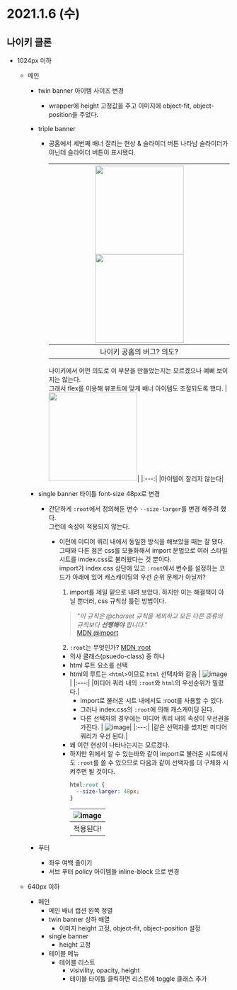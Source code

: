 # 2021.1.6 (수)

## 나이키 클론

- 1024px 이하

  - 메인

    - twin banner 아이템 사이즈 변경
      - wrapper에 height 고정값을 주고 이미지에 object-fit, object-position을 주었다.
    - triple banner

      - 공홈에서 세번째 배너 잘리는 현상 & 슬라이더 버튼 나타남
        슬라이더가 아닌데 슬라이더 버튼이 표시됐다.

        | <img src="https://user-images.githubusercontent.com/64844815/103776557-f3b2b080-5072-11eb-80c8-c018e4b9ea7e.png" height="200"> <img src="https://user-images.githubusercontent.com/64844815/103776900-763b7000-5073-11eb-88c3-f33bf8d9764d.png" height="200"> |
        | :-----------------------------------------------------------------------------------------------------------------------------------------------------------------------------------------------------------------------------------------------------------: |
        |                                                                                                                   나이키 공홈의 버그? 의도?                                                                                                                   |

        나이키에서 어떤 의도로 이 부분을 만들었는지는 모르겠으나 예뻐 보이지는 않는다.  
        그래서 flex를 이용해 뷰포트에 맞게 배너 아이템도 조절되도록 했다.
        |<img src="https://user-images.githubusercontent.com/64844815/103778023-062de980-5075-11eb-8d24-033c4e180270.png" height="200">|
        |:---:|
        |아이템이 잘리지 않는다|

    - single banner 타이틀 font-size 48px로 변경

      - 간단하게 `:root`에서 정의해둔 변수 `--size-larger`를 변경 해주려 했다.  
        그런데 속성이 적용되지 않는다.

        - 이전에 미디어 쿼리 내에서 동일한 방식을 해보았을 때는 잘 됐다.  
          그때와 다른 점은 css를 모듈화해서 import 문법으로 여러 스타일시트를 imdex.css로 불러왔다는 것 뿐이다.  
          import가 index.css 상단에 있고 `:root`에서 변수를 설정하는 코드가 아래에 있어 캐스캐이딩의 우선 순위 문제가 아닐까?

          1. import를 제일 밑으로 내려 보았다. 하지만 이는 해결책이 아닐 뿐더러, css 규칙상 틀린 방법이다.

          > _"이 규칙은 @charset 규칙을 제외하고 모든 다른 종류의 규칙보다 **선행해야** 합니다."_  
          > [MDN @import](https://developer.mozilla.org/ko/docs/Web/CSS/@import)

          2. `:root`는 무엇인가?
             [MDN :root](https://developer.mozilla.org/ko/docs/Web/CSS/:root)

          - 의사 클래스(psuedo-class) 중 하나
          - html 루트 요소를 선택
          - html의 루트는 `<html>`이므로 `html` 선택자와 같음
            | ![image](https://user-images.githubusercontent.com/64844815/103783937-afc4a900-507c-11eb-8bc1-03add3d9ed14.png) |
            |:---:|
            |미디어 쿼리 내의 `:root`와 `html`의 우선순위가 밀렸다.|
            - import로 불러온 시트 내에서도 :root를 사용할 수 있다.
            - 그러나 index.css의 `:root`에 의해 캐스캐이딩 된다.
            - 다른 선택자의 경우에는 미디어 쿼리 내의 속성이 우선권을 가진다.
              | ![image](https://user-images.githubusercontent.com/64844815/103784349-311c3b80-507d-11eb-971f-5e01b60ffc8f.png)|
              |:---:|
              |같은 선택자를 썼지만 미디어 쿼리가 우선 된다.|
          - 왜 이런 현상이 나타나는지는 모르겠다.
          - 하지만 위에서 알 수 있는바와 같이 import로 불러온 시트에서도 `:root`를 쓸 수 있으므로 다음과 같이 선택자를 더 구체화 시켜주면 될 것이다.
            ```css
            html:root {
              --size-larger: 48px;
            }
            ```
            | ![image](https://user-images.githubusercontent.com/64844815/103784875-d2a38d00-507d-11eb-8026-f6ead062799e.png) |
            | :-------------------------------------------------------------------------------------------------------------: |
            |                                                    적용된다!                                                    |

    - 푸터
      - 좌우 여백 줄이기
      - 서브 푸터 policy 아이템들 inline-block 으로 변경

  - 640px 이하
    - 메인
      - 메인 배너 캡션 왼쪽 정렬
      - twin banner 상하 배열
        - 이미지 height 고정, object-fit, object-position 설정
      - single banner
        - height 고정
      - 테이블 메뉴
        - 테이블 리스트
          - visivility, opacity, height
          - 테이블 타이틀 클릭하면 리스트에 toggle 클래스 추가
